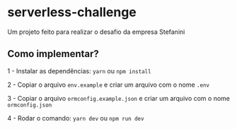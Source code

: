 # serverless-challenge
Um projeto feito para realizar o desafio da empresa Stefanini

## Como implementar?

1 - Instalar as dependências: `yarn` ou `npm install`

2 - Copiar o arquivo `env.example` e criar um arquivo com o nome `.env`

3 - Copiar o arquivo `ormconfig.example.json` e criar um arquivo com o nome `ormconfig.json`

4 - Rodar o comando: `yarn dev` ou `npm run dev`
